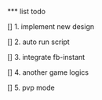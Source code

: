 *** list todo

[] 1. implement new design

[] 2. auto run script

[] 3. integrate fb-instant

[] 4. another game logics

[] 5. pvp mode


